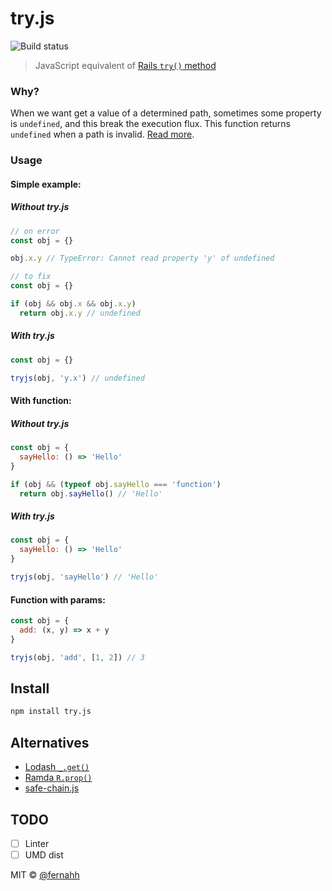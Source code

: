 # try.js 

![Build status](https://travis-ci.org/fernahh/try.js.svg?branch=master)

> JavaScript equivalent of [Rails `try()` method](http://api.rubyonrails.org/v4.2/classes/Object.html#method-i-try)

### Why?

When we want get a value of a determined path, sometimes some property is `undefined`, and this break the execution flux. This function returns `undefined` when a path is invalid. [Read more](http://api.rubyonrails.org/v4.2/classes/Object.html#method-i-try).

### Usage

#### Simple example:

##### Without try.js

```javascript
// on error
const obj = {}

obj.x.y // TypeError: Cannot read property 'y' of undefined

// to fix
const obj = {}

if (obj && obj.x && obj.x.y)
  return obj.x.y // undefined
```

##### With try.js

```javascript
const obj = {}

tryjs(obj, 'y.x') // undefined
```

#### With function:

##### Without try.js

```javascript
const obj = {
  sayHello: () => 'Hello'
}

if (obj && (typeof obj.sayHello === 'function')
  return obj.sayHello() // 'Hello'
```

##### With try.js

```javascript
const obj = {
  sayHello: () => 'Hello'
}

tryjs(obj, 'sayHello') // 'Hello'
```

#### Function with params:

```javascript
const obj = {
  add: (x, y) => x + y
}

tryjs(obj, 'add', [1, 2]) // 3
```

## Install

```bash
npm install try.js
```

## Alternatives
- [Lodash `_.get()`](https://lodash.com/docs/4.17.4#get)
- [Ramda `R.prop()`](http://ramdajs.com/docs/#prop)
- [safe-chain.js](https://github.com/caiogondim/safe-chain.js)

## TODO

- [ ] Linter
- [ ] UMD dist

MIT © [@fernahh](http://fernahh.com.br)
